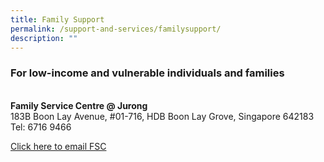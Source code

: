 ```yaml
---
title: Family Support
permalink: /support-and-services/familysupport/
description: ""
---
```

<h3>For low-income and vulnerable individuals and families</h3><br>
<b>Family Service Centre @ Jurong</b><Br>
183B Boon Lay Avenue, #01-716, HDB Boon Lay Grove, Singapore 642183<br>
Tel: 6716 9466<br>
    
[Click here to email FSC](mailto:jurongfsc@thkmc.org.sg)